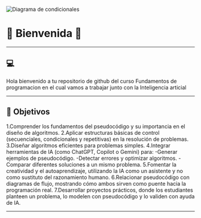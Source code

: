 ![Diagrama de condicionales](https://msc-itorizaba.mx/wp-content/uploads/2019/09/logomsc.png)

# 🦉 Bienvenida 🦉

---

## 💻
Hola bienvenido a tu repositorio de github del curso Fundamentos de programacion en el cual vamos a trabajar junto con la 
Inteligencia articial

---

## 📄 Objetivos

1.Comprender los fundamentos del pseudocódigo y su importancia en el diseño de algoritmos.
2.Aplicar estructuras básicas de control (secuenciales, condicionales y repetitivas) en la resolución de problemas.
3.Diseñar algoritmos eficientes para problemas simples.
4.Integrar herramientas de IA (como ChatGPT, Copilot o Gemini) para:
    -Generar ejemplos de pseudocódigo.
    -Detectar errores y optimizar algoritmos.
    -Comparar diferentes soluciones a un mismo problema.
5.Fomentar la creatividad y el autoaprendizaje, utilizando la IA como un asistente y no como sustituto del razonamiento humano.
6.Relacionar pseudocódigo con diagramas de flujo, mostrando cómo ambos sirven como puente hacia la programación real.
7.Desarrollar proyectos prácticos, donde los estudiantes planteen un problema, lo modelen con pseudocódigo y lo validen con ayuda de IA.

---


